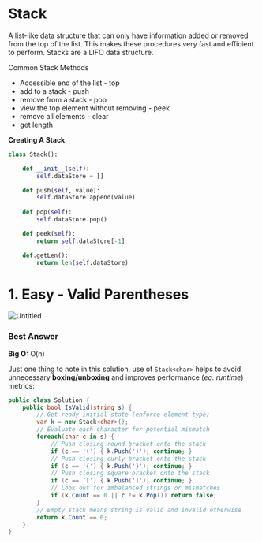# Stack

A list-like data structure that can only have information added or removed from the top of the list. This makes these procedures very fast and efficient to perform. Stacks are a LIFO data structure.

Common Stack Methods

- Accessible end of the list - top
- add to a stack - push
- remove from a stack - pop
- view the top element without removing - peek
- remove all elements - clear
- get length

**Creating A Stack**

```python
class Stack():

	def __init__(self):
		self.dataStore = []

	def push(self, value):
		self.dataStore.append(value)
	
	def pop(self):
		self.dataStore.pop()

	def peek(self):
		return self.dataStore[-1]

	def.getLen():
		return len(self.dataStore)
```

# 1. Easy - Valid Parentheses

![Untitled](Stack%20f93b864d32eb4fa9b09d3f7a5bd3c154/Untitled.png)

### Best Answer

**Big O:** O(n)

Just one thing to note in this solution, use of `Stack<char>` helps to avoid unnecessary **boxing/unboxing** and improves performance (*eq. runtime*) metrics:

```csharp
public class Solution {
    public bool IsValid(string s) {
        // Get ready initial state (enforce element type)
        var k = new Stack<char>();
        // Evaluate each character for potential mismatch 
        foreach(char c in s) {
            // Push closing round bracket onto the stack
            if (c == '(') { k.Push(')'); continue; }
            // Push closing curly bracket onto the stack
            if (c == '{') { k.Push('}'); continue; }
            // Push closing square bracket onto the stack
            if (c == '[') { k.Push(']'); continue; }
            // Look out for imbalanced strings or mismatches
            if (k.Count == 0 || c != k.Pop()) return false;
        }
        // Empty stack means string is valid and invalid otherwise
        return k.Count == 0;
    }
}
```

